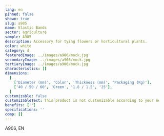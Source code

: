 ```yaml
---
lang: en
pinned: false
shown: true
slug: a905
name: Elastic Bands
sector: agriculture
sample: A905
description: Accessory for tying flowers or horticultural plants.
color: white
category: d
featuredImage: ../images/a906/mock.jpg
secondaryImage: ../images/a906/mock.jpg
tertiaryImage: ../images/a906/mock.jpg
characteristics: []
dimensions:
  [
    ['Diameter (mm)', 'Color', 'Thickness (mm)', 'Packaging (Kg)'],
    ['40 / 50 / 60', 'Green', '1.8 / 1.5', '25'],
  ]
customizable: false
customizableText: This product is not customizable according to your needs. Contact us for more information.
benefits: ['']
specifications: ''
comp: []
---
```


A906, EN
